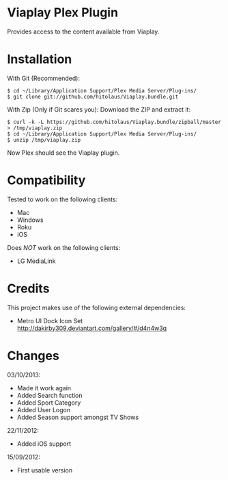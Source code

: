 Viaplay Plex Plugin
====================

Provides access to the content available from Viaplay.

# Installation

With Git (Recommended):

    $ cd ~/Library/Application Support/Plex Media Server/Plug-ins/
    $ git clone git://github.com/hitolaus/Viaplay.bundle.git

With Zip (Only if Git scares you): 
Download the ZIP and extract it:

    $ curl -k -L https://github.com/hitolaus/Viaplay.bundle/zipball/master > /tmp/viaplay.zip
    $ cd ~/Library/Application Support/Plex Media Server/Plug-ins/
    $ unzip /tmp/viaplay.zip

Now Plex should see the Viaplay plugin.

# Compatibility

Tested to work on the following clients:

- Mac
- Windows
- Roku 
- iOS

Does *NOT* work on the following clients:

- LG MediaLink

# Credits

This project makes use of the following external dependencies:

- Metro UI Dock Icon Set <a href="http://dakirby309.deviantart.com/gallery/#/d4n4w3q">http://dakirby309.deviantart.com/gallery/#/d4n4w3q</a>

# Changes
03/10/2013:
+ Made it work again
+ Added Search function
+ Added Sport Category
+ Added User Logon
+ Added Season support amongst TV Shows

22/11/2012:
+ Added iOS support

15/09/2012:
+ First usable version
